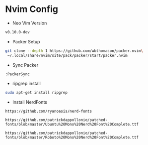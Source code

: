 # Nvim Config

- Neo Vim Version
```bash
v0.10.0-dev
```

- Packer Setup
```bash
git clone --depth 1 https://github.com/wbthomason/packer.nvim\
 ~/.local/share/nvim/site/pack/packer/start/packer.nvim
```

- Sync Packer
```bash
:PackerSync
```

- ripgrep install
```bash
sudo apt-get install ripgrep
```

- Install NerdFonts
```
https://github.com/ryanoasis/nerd-fonts
```
```
https://github.com/patrickdappollonio/patched-fonts/blob/master/Ubuntu%20Mono%20Nerd%20Font%20Complete.ttf
```
```
https://github.com/patrickdappollonio/patched-fonts/blob/master/Roboto%20Mono%20Nerd%20Font%20Complete.ttf
```

